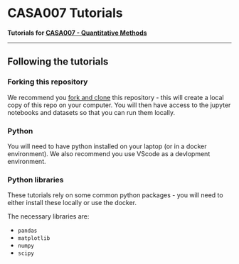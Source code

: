 # CASA007 Tutorials
**Tutorials for [CASA007 - Quantitative Methods](https://huanfachen.github.io/CASA0007/)**

----

## Following the tutorials 

### Forking this repository 

We recommend you [fork and clone](https://docs.github.com/en/pull-requests/collaborating-with-pull-requests/working-with-forks/fork-a-repo) this repository - this will create a local copy of this repo on your computer. You will then have access to the jupyter notebooks and datasets so that you can run them locally. 

### Python 

You will need to have python installed on your laptop (or in a docker environment). We also recommend you use VScode as a devlopment environment. 

### Python libraries

These tutorials rely on some common python packages - you will need to either install these locally or use the docker. 

The necessary libraries are:

* ```pandas```
* ```matplotlib```
* ```numpy```
* ```scipy```